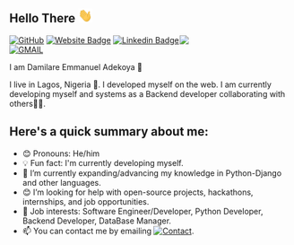 <h2> Hello There <img src="https://raw.githubusercontent.com/ABSphreak/ABSphreak/master/gifs/Hi.gif" height="25px"></h2>

<img align="right" src="https://github.com/rajput2107/rajput2107/blob/master/Assets/Developer.gif" width='200'/>

[![GitHub](https://img.shields.io/badge/-GITHUB-blue?style=for-the-badge&logo=github)](https://github.com/iamdamified) [![Website Badge](https://img.shields.io/badge/-webpage-000000?style=for-the-badge&logo=Google-Chrome&logoColor=white&link=https://webpage/)](https://#) [![Linkedin Badge](https://img.shields.io/badge/-Linkedin-blue?style=for-the-badge&logo=Linkedin&logoColor=white&link=https://www.linkedin.com/in/emmanuel-adekoya-pmp-740325244)](https://www.linkedin.com/in/emmanuel-adekoya-pmp-740325244) 
 [![GMAIL](https://img.shields.io/badge/-GMAIL-yellow?style=for-the-badge&logo=gmail&logoColor=white)](mailto:m.iamdamified@gmail.com)
  
I am Damilare Emmanuel Adekoya 🧔

I live in Lagos, Nigeria 🏫. I developed myself on the web. I am currently developing myself and systems as a Backend developer collaborating with others<!--at <a href="https://www.linkedin.com/in/emmanuel-adekoya-pmp-740325244/">IKAS</a>-->👨‍💻. 

## **Here's a quick summary about me**:

- 😊 Pronouns: He/him
- 💡 Fun fact: I'm currently developing myself.
- 🌱 I’m currently expanding/advancing my knowledge in Python-Django and other languages.
- 😊 I’m looking for help with open-source projects, hackathons, internships, and job opportunities.
- 💼 Job interests: Software Engineer/Developer, Python Developer, Backend Developer, DataBase Manager.
- 📫 You can contact me by emailing [![Contact](https://img.shields.io/badge/-GMAIL-yellow?style=for-the-badge&logo=gmail&logoColor=white)](mailto:m.iamdamified@gmail.com).

<!-- ## 📈 Github Stats -->

<!-- | <img align="center" src="https://github-readme-stats.vercel.app/api?username=ezimoha-obichukwu&show_icons=true&include_all_commits=true&hide_border=true" alt="Ezimoha's GitHub stats" /> | <img align="center" src="https://github-readme-stats.vercel.app/api/top-langs/?username=ezimoha-obichukwu&langs_count=8&layout=compact&hide_border=true" alt="Ezimoha's GitHub stats" /> |
| ------------- | ------------- |
 -->




